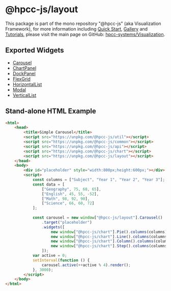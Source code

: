 # @hpcc-js/layout
This package is part of the mono repository "@hpcc-js" (aka Visualization Framework), for more information including [Quick Start](https://github.com/hpcc-systems/Visualization/wiki/Quick-Start), [Gallery](https://raw.githack.com/hpcc-systems/Visualization/master/demos/gallery/gallery.html) and [Tutorials](https://github.com/hpcc-systems/Visualization/wiki/Tutorials), please visit the main page on GitHub:  [hpcc-systems/Visualization](https://github.com/hpcc-systems/Visualization).

## Exported Widgets
* [Carousel](https://rawgit.com/hpcc-systems/Visualization/master/demos/gallery/playground.html?./samples/layout/Carousel.js)
* [ChartPanel](https://rawgit.com/hpcc-systems/Visualization/master/demos/gallery/playground.html?./samples/layout/Chart%20Panel.js)
* [DockPanel](https://rawgit.com/hpcc-systems/Visualization/master/demos/gallery/playground.html?./samples/layout/Dock%20Panel.js)
* [FlexGrid](https://rawgit.com/hpcc-systems/Visualization/master/demos/gallery/playground.html?./samples/layout/FlexGrid.js)
* [HorizontalList](https://rawgit.com/hpcc-systems/Visualization/master/demos/gallery/playground.html?./samples/layout/HorizontalList.js)
* [Modal](https://rawgit.com/hpcc-systems/Visualization/master/demos/gallery/playground.html?./samples/layout/Modal.js)
* [VerticalList](https://rawgit.com/hpcc-systems/Visualization/master/demos/gallery/playground.html?./samples/layout/VerticalList.js)

## Stand-alone HTML Example
```html
<html>
    <head>
        <title>Simple Carousel</title>
        <script src="https://unpkg.com/@hpcc-js/util"></script>
        <script src="https://unpkg.com/@hpcc-js/common"></script>
        <script src="https://unpkg.com/@hpcc-js/api"></script>
        <script src="https://unpkg.com/@hpcc-js/chart"></script>
        <script src="https://unpkg.com/@hpcc-js/layout"></script>
    </head>
    <body>
        <div id="placeholder" style="width:800px;height:600px;"></div>
        <script>
            const columns = ["Subject", "Year 1", "Year 2", "Year 3"];
            const data = [
                ["Geography", 75, 68, 65],
                ["English", 45, 55, -52],
                ["Math", 98, 92, 90],
                ["Science", 66, 60, 72]
            ];
            
            const carousel = new window["@hpcc-js/layout"].Carousel()
                .target("placeholder")
                .widgets([
                    new window["@hpcc-js/chart"].Pie().columns(columns).data(data),
                    new window["@hpcc-js/chart"].Line().columns(columns).data(data),
                    new window["@hpcc-js/chart"].Column().columns(columns).data(data),
                    new window["@hpcc-js/chart"].Step().columns(columns).data(data)
                ]);
            var active = 0;
            setInterval(function () {
                carousel.active(++active % 4).render();
            }, 3000);
        </script>
    </body>
</html>
```